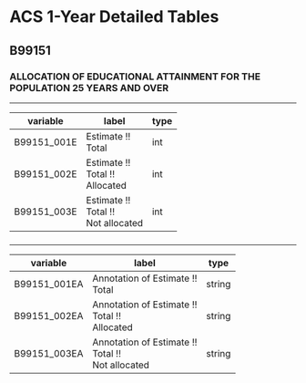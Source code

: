 # ACS 1-Year Detailed Tables

## B99151

### ALLOCATION OF EDUCATIONAL ATTAINMENT FOR THE POPULATION 25 YEARS AND OVER

___

| variable | label | type |
| ----- | ----- | ----- |
| B99151_001E | Estimate !!<br>Total | int |
| B99151_002E | Estimate !!<br>Total !!<br>Allocated | int |
| B99151_003E | Estimate !!<br>Total !!<br>Not allocated | int |
### 

___

| variable | label | type |
| ----- | ----- | ----- |
| B99151_001EA | Annotation of Estimate !!<br>Total | string |
| B99151_002EA | Annotation of Estimate !!<br>Total !!<br>Allocated | string |
| B99151_003EA | Annotation of Estimate !!<br>Total !!<br>Not allocated | string |

